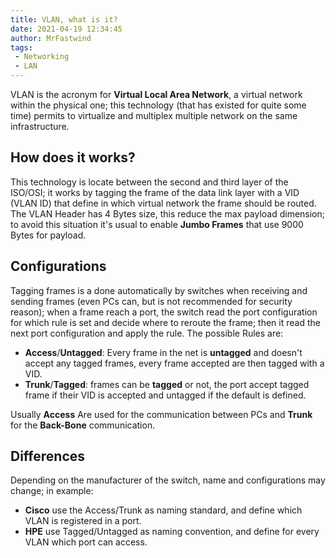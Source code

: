 ```yaml
---
title: VLAN, what is it?
date: 2021-04-19 12:34:45
author: MrFastwind
tags:
 - Networking
 - LAN
---
```


VLAN is the acronym for **Virtual Local Area Network**, a virtual network within the physical one; this technology (that has existed for quite some time) permits to virtualize and multiplex multiple network on the same infrastructure.

## How does it works?

This technology is locate between the second and third layer of the ISO/OSI; it works by tagging the frame of the data link layer with a VID (VLAN ID) that define in which virtual network the frame should be routed.
The VLAN Header has 4 Bytes size, this reduce the max payload dimension; to avoid this situation it's usual to enable **Jumbo Frames** that use 9000 Bytes for payload.

## Configurations

Tagging frames is a done automatically by switches when receiving and sending frames (even PCs can, but is not recommended for security reason); when a frame reach a port, the switch read the port configuration for which rule is set and decide where to reroute the frame; then it read the next port configuration and apply the rule.
The possible Rules are:

* **Access**/**Untagged**: Every frame in the net is **untagged** and doesn't accept any tagged frames, every frame accepted are then tagged with a VID.  
* **Trunk**/**Tagged**: frames can be **tagged** or not, the port accept tagged frame if their VID is accepted and untagged if the default is defined.

Usually **Access** Are used for the communication between PCs and **Trunk** for the **Back-Bone** communication.

## Differences

Depending on the manufacturer of the switch, name and configurations may change; in example:

* **Cisco** use the Access/Trunk as naming standard, and define which VLAN is registered in a port.
* **HPE** use Tagged/Untagged as naming convention, and define for every VLAN which port can access.  
